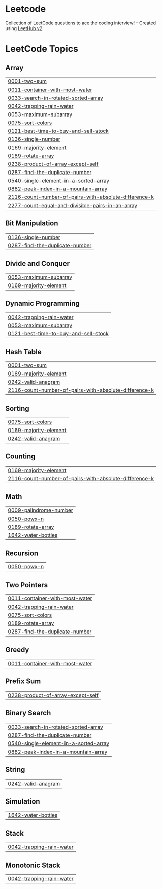 # Leetcode
Collection of LeetCode questions to ace the coding interview! - Created using [LeetHub v2](https://github.com/arunbhardwaj/LeetHub-2.0)

<!---LeetCode Topics Start-->
# LeetCode Topics
## Array
|  |
| ------- |
| [0001-two-sum](https://github.com/Neelaksh-Bhardwaj/Leetcode/tree/master/0001-two-sum) |
| [0011-container-with-most-water](https://github.com/Neelaksh-Bhardwaj/Leetcode/tree/master/0011-container-with-most-water) |
| [0033-search-in-rotated-sorted-array](https://github.com/Neelaksh-Bhardwaj/Leetcode/tree/master/0033-search-in-rotated-sorted-array) |
| [0042-trapping-rain-water](https://github.com/Neelaksh-Bhardwaj/Leetcode/tree/master/0042-trapping-rain-water) |
| [0053-maximum-subarray](https://github.com/Neelaksh-Bhardwaj/Leetcode/tree/master/0053-maximum-subarray) |
| [0075-sort-colors](https://github.com/Neelaksh-Bhardwaj/Leetcode/tree/master/0075-sort-colors) |
| [0121-best-time-to-buy-and-sell-stock](https://github.com/Neelaksh-Bhardwaj/Leetcode/tree/master/0121-best-time-to-buy-and-sell-stock) |
| [0136-single-number](https://github.com/Neelaksh-Bhardwaj/Leetcode/tree/master/0136-single-number) |
| [0169-majority-element](https://github.com/Neelaksh-Bhardwaj/Leetcode/tree/master/0169-majority-element) |
| [0189-rotate-array](https://github.com/Neelaksh-Bhardwaj/Leetcode/tree/master/0189-rotate-array) |
| [0238-product-of-array-except-self](https://github.com/Neelaksh-Bhardwaj/Leetcode/tree/master/0238-product-of-array-except-self) |
| [0287-find-the-duplicate-number](https://github.com/Neelaksh-Bhardwaj/Leetcode/tree/master/0287-find-the-duplicate-number) |
| [0540-single-element-in-a-sorted-array](https://github.com/Neelaksh-Bhardwaj/Leetcode/tree/master/0540-single-element-in-a-sorted-array) |
| [0882-peak-index-in-a-mountain-array](https://github.com/Neelaksh-Bhardwaj/Leetcode/tree/master/0882-peak-index-in-a-mountain-array) |
| [2116-count-number-of-pairs-with-absolute-difference-k](https://github.com/Neelaksh-Bhardwaj/Leetcode/tree/master/2116-count-number-of-pairs-with-absolute-difference-k) |
| [2277-count-equal-and-divisible-pairs-in-an-array](https://github.com/Neelaksh-Bhardwaj/Leetcode/tree/master/2277-count-equal-and-divisible-pairs-in-an-array) |
## Bit Manipulation
|  |
| ------- |
| [0136-single-number](https://github.com/Neelaksh-Bhardwaj/Leetcode/tree/master/0136-single-number) |
| [0287-find-the-duplicate-number](https://github.com/Neelaksh-Bhardwaj/Leetcode/tree/master/0287-find-the-duplicate-number) |
## Divide and Conquer
|  |
| ------- |
| [0053-maximum-subarray](https://github.com/Neelaksh-Bhardwaj/Leetcode/tree/master/0053-maximum-subarray) |
| [0169-majority-element](https://github.com/Neelaksh-Bhardwaj/Leetcode/tree/master/0169-majority-element) |
## Dynamic Programming
|  |
| ------- |
| [0042-trapping-rain-water](https://github.com/Neelaksh-Bhardwaj/Leetcode/tree/master/0042-trapping-rain-water) |
| [0053-maximum-subarray](https://github.com/Neelaksh-Bhardwaj/Leetcode/tree/master/0053-maximum-subarray) |
| [0121-best-time-to-buy-and-sell-stock](https://github.com/Neelaksh-Bhardwaj/Leetcode/tree/master/0121-best-time-to-buy-and-sell-stock) |
## Hash Table
|  |
| ------- |
| [0001-two-sum](https://github.com/Neelaksh-Bhardwaj/Leetcode/tree/master/0001-two-sum) |
| [0169-majority-element](https://github.com/Neelaksh-Bhardwaj/Leetcode/tree/master/0169-majority-element) |
| [0242-valid-anagram](https://github.com/Neelaksh-Bhardwaj/Leetcode/tree/master/0242-valid-anagram) |
| [2116-count-number-of-pairs-with-absolute-difference-k](https://github.com/Neelaksh-Bhardwaj/Leetcode/tree/master/2116-count-number-of-pairs-with-absolute-difference-k) |
## Sorting
|  |
| ------- |
| [0075-sort-colors](https://github.com/Neelaksh-Bhardwaj/Leetcode/tree/master/0075-sort-colors) |
| [0169-majority-element](https://github.com/Neelaksh-Bhardwaj/Leetcode/tree/master/0169-majority-element) |
| [0242-valid-anagram](https://github.com/Neelaksh-Bhardwaj/Leetcode/tree/master/0242-valid-anagram) |
## Counting
|  |
| ------- |
| [0169-majority-element](https://github.com/Neelaksh-Bhardwaj/Leetcode/tree/master/0169-majority-element) |
| [2116-count-number-of-pairs-with-absolute-difference-k](https://github.com/Neelaksh-Bhardwaj/Leetcode/tree/master/2116-count-number-of-pairs-with-absolute-difference-k) |
## Math
|  |
| ------- |
| [0009-palindrome-number](https://github.com/Neelaksh-Bhardwaj/Leetcode/tree/master/0009-palindrome-number) |
| [0050-powx-n](https://github.com/Neelaksh-Bhardwaj/Leetcode/tree/master/0050-powx-n) |
| [0189-rotate-array](https://github.com/Neelaksh-Bhardwaj/Leetcode/tree/master/0189-rotate-array) |
| [1642-water-bottles](https://github.com/Neelaksh-Bhardwaj/Leetcode/tree/master/1642-water-bottles) |
## Recursion
|  |
| ------- |
| [0050-powx-n](https://github.com/Neelaksh-Bhardwaj/Leetcode/tree/master/0050-powx-n) |
## Two Pointers
|  |
| ------- |
| [0011-container-with-most-water](https://github.com/Neelaksh-Bhardwaj/Leetcode/tree/master/0011-container-with-most-water) |
| [0042-trapping-rain-water](https://github.com/Neelaksh-Bhardwaj/Leetcode/tree/master/0042-trapping-rain-water) |
| [0075-sort-colors](https://github.com/Neelaksh-Bhardwaj/Leetcode/tree/master/0075-sort-colors) |
| [0189-rotate-array](https://github.com/Neelaksh-Bhardwaj/Leetcode/tree/master/0189-rotate-array) |
| [0287-find-the-duplicate-number](https://github.com/Neelaksh-Bhardwaj/Leetcode/tree/master/0287-find-the-duplicate-number) |
## Greedy
|  |
| ------- |
| [0011-container-with-most-water](https://github.com/Neelaksh-Bhardwaj/Leetcode/tree/master/0011-container-with-most-water) |
## Prefix Sum
|  |
| ------- |
| [0238-product-of-array-except-self](https://github.com/Neelaksh-Bhardwaj/Leetcode/tree/master/0238-product-of-array-except-self) |
## Binary Search
|  |
| ------- |
| [0033-search-in-rotated-sorted-array](https://github.com/Neelaksh-Bhardwaj/Leetcode/tree/master/0033-search-in-rotated-sorted-array) |
| [0287-find-the-duplicate-number](https://github.com/Neelaksh-Bhardwaj/Leetcode/tree/master/0287-find-the-duplicate-number) |
| [0540-single-element-in-a-sorted-array](https://github.com/Neelaksh-Bhardwaj/Leetcode/tree/master/0540-single-element-in-a-sorted-array) |
| [0882-peak-index-in-a-mountain-array](https://github.com/Neelaksh-Bhardwaj/Leetcode/tree/master/0882-peak-index-in-a-mountain-array) |
## String
|  |
| ------- |
| [0242-valid-anagram](https://github.com/Neelaksh-Bhardwaj/Leetcode/tree/master/0242-valid-anagram) |
## Simulation
|  |
| ------- |
| [1642-water-bottles](https://github.com/Neelaksh-Bhardwaj/Leetcode/tree/master/1642-water-bottles) |
## Stack
|  |
| ------- |
| [0042-trapping-rain-water](https://github.com/Neelaksh-Bhardwaj/Leetcode/tree/master/0042-trapping-rain-water) |
## Monotonic Stack
|  |
| ------- |
| [0042-trapping-rain-water](https://github.com/Neelaksh-Bhardwaj/Leetcode/tree/master/0042-trapping-rain-water) |
<!---LeetCode Topics End-->